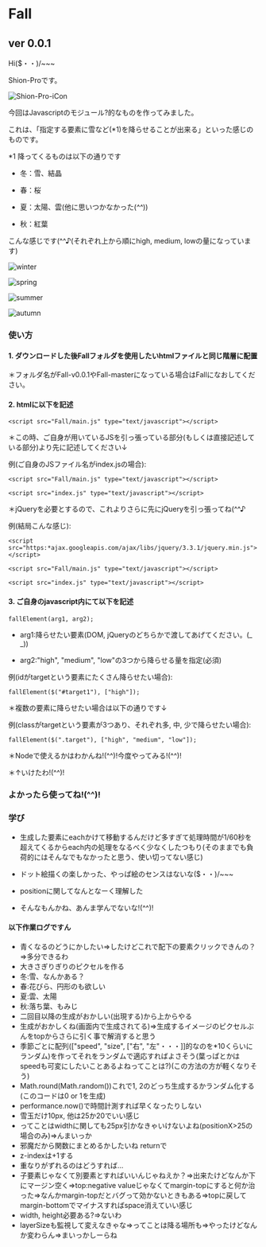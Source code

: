 # Fall

## ver 0.0.1

Hi($・・)/~~~

Shion-Proです。

![Shion-Pro-iCon](https://user-images.githubusercontent.com/52683992/105633873-7bcfed00-5e9e-11eb-8f14-031fb8dad988.png)

今回はJavascriptのモジュール?的なものを作ってみました。

これは、「指定する要素に雪など(*1)を降らせることが出来る」といった感じのものです。

*1 降ってくるものは以下の通りです

* 冬：雪、結晶

* 春：桜

* 夏：太陽、雲(他に思いつかなかった(*^^*))

* 秋：紅葉

こんな感じです(^^♪(それぞれ上から順にhigh, medium, lowの量になっています)

![winter](https://user-images.githubusercontent.com/52683992/105634191-34e2f700-5ea0-11eb-9cee-feb31eeed274.png)

![spring](https://user-images.githubusercontent.com/52683992/105634203-3f04f580-5ea0-11eb-9a52-c6408626b316.png)

![summer](https://user-images.githubusercontent.com/52683992/105634205-462c0380-5ea0-11eb-9e4b-ef3c1c65ed91.png)

![autumn](https://user-images.githubusercontent.com/52683992/105634212-4c21e480-5ea0-11eb-9071-34c8f6b7eb1e.png)

### 使い方

#### 1. ダウンロードした後Fallフォルダを使用したいhtmlファイルと同じ階層に配置

＊フォルダ名がFall-v0.0.1やFall-masterになっている場合はFallになおしてください。

#### 2. htmlに以下を記述

`<script src="Fall/main.js" type="text/javascript"></script>`

＊この時、ご自身が用いているJSを引っ張っている部分(もしくは直接記述している部分)より先に記述してください↓

例(ご自身のJSファイル名がindex.jsの場合):

`<script src="Fall/main.js" type="text/javascript"></script>`

`<script src="index.js" type="text/javascript"></script>`

＊jQueryを必要とするので、これよりさらに先にjQueryを引っ張ってね(^^♪

例(結局こんな感じ):

`<script src="https:*ajax.googleapis.com/ajax/libs/jquery/3.3.1/jquery.min.js"></script>`

`<script src="Fall/main.js" type="text/javascript"></script>`

`<script src="index.js" type="text/javascript"></script>`

#### 3. ご自身のjavascript内にて以下を記述

`fallElement(arg1, arg2);`

* arg1:降らせたい要素(DOM, jQueryのどちらかで渡してあげてください。(_ _))

* arg2:"high", "medium", "low"の3つから降らせる量を指定(必須)

例(idがtargetという要素にたくさん降らせたい場合):

`fallElement($("#target1"), ["high"]);`

＊複数の要素に降らせたい場合は以下の通りです↓

例(classがtargetという要素が3つあり、それぞれ多, 中, 少で降らせたい場合):

`fallElement($(".target"), ["high", "medium", "low"]);`

＊Nodeで使えるかはわかんね!(^^)!今度やってみる!(^^)!

＊↑いけたわ!(^^)!

### よかったら使ってね!(^^)!

### 学び

* 生成した要素にeachかけて移動するんだけど多すぎて処理時間が1/60秒を超えてくるからeach内の処理をなるべく少なくしたつもり(そのままでも負荷的にはそんなでもなかったと思う、使い切ってない感じ)

* ドット絵描くの楽しかった、やっぱ絵のセンスはないな($・・)/~~~

* positionに関してなんとなーく理解した

* そんなもんかね、あんま学んでないな!(^^)!

#### 以下作業ログですん

* 青くなるのどうにかしたい=>したけどこれで配下の要素クリックできんの？=>多分できるわ
* 大きさぎりぎりのピクセルを作る
* 冬:雪、なんかある？
* 春:花びら、円形のも欲しい
* 夏:雲、太陽
* 秋:落ち葉、もみじ
* 二回目以降の生成がおかしい(出現する)から上からやる
* 生成がおかしくね(画面内で生成されてる)=>生成するイメージのピクセルぶんをtopからさらに引く事で解消すると思う
* 季節ごとに配列(["speed", "size", ["右", "左"・・・]]的なのを*10くらいにランダム)を作ってそれをランダムで適応すればよさそう(葉っぱとかはspeedも可変にしたいことあるよねってことは?)(この方法の方が軽くなりそう)
* Math.round(Math.random())これで1, 2のどっち生成するかランダム化する(このコードは0 or 1を生成)
* performance.now()で時間計測すれば早くなったりしない
* 雪玉だけ10px, 他は25か20でいい感じ
* ってことはwidthに関しても25px引かなきゃいけないよね(positionX>25の場合のみ)=>んまいっか
* 邪魔だから関数にまとめるかしたいね returnで
* z-indexは+1する
* 重なりがずれるのはどうすれば...
* 子要素じゃなくて別要素とすればいいんじゃねえか？=>出来たけどなんか下にマージン空く=>top:negative valueじゃなくてmargin-topにすると何か治った=>なんかmargin-topだとバグって効かないときもある=>topに戻してmargin-bottomでマイナスすればspace消えていい感じ
* width, height必要ある?=>ないわ
* layerSizeも監視して変えなきゃな=>ってことは降る場所も=>やったけどなんか変わらん=>まいっかしーらね

